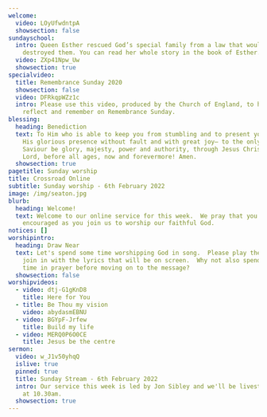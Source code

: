 ```yaml
---
welcome:
  video: LOyUfwdntpA
  showsection: false
sundayschool:
  intro: Queen Esther rescued God’s special family from a law that would have
    destroyed them. You can read her whole story in the book of Esther...
  video: ZXp41Npw_Uw
  showsection: true
specialvideo:
  title: Remembrance Sunday 2020
  showsection: false
  video: DFRkqpWZz1c
  intro: Please use this video, produced by the Church of England, to help you
    reflect and remember on Remembrance Sunday.
blessing:
  heading: Benediction
  text: To Him who is able to keep you from stumbling and to present you before
    His glorious presence without fault and with great joy— to the only God our
    Saviour be glory, majesty, power and authority, through Jesus Christ our
    Lord, before all ages, now and forevermore! Amen.
  showsection: true
pagetitle: Sunday worship
title: Crossroad Online
subtitle: Sunday worship - 6th February 2022
image: /img/seaton.jpg
blurb:
  heading: Welcome!
  text: Welcome to our online service for this week.  We pray that you'll be
    encouraged as you join us to worship our faithful God.
notices: []
worshipintro:
  heading: Draw Near
  text: Let's spend some time worshipping God in song.  Please play the videos and
    join in with the lyrics that will be on screen.  Why not also spend some
    time in prayer before moving on to the message?
  showsection: false
worshipvideos:
  - video: dtj-G1gKnD8
    title: Here for You
  - title: Be Thou my vision
    video: abydasmEBNU
  - video: BGYpF-Jrfew
    title: Build my life
  - video: MERQ0P6O0CE
    title: Jesus be the centre
sermon:
  video: w_J1v50yhqQ
  islive: true
  pinned: true
  title: Sunday Stream - 6th February 2022
  intro: Our service this week is led by Jon Sibley and we'll be livestreaming it
    at 10.30am.
  showsection: true
---
```

